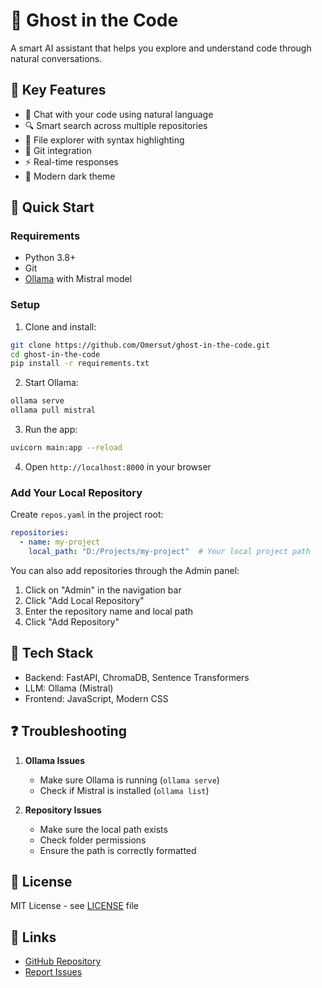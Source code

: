 # 👻 Ghost in the Code

A smart AI assistant that helps you explore and understand code through natural conversations.

## 🌟 Key Features

- 💬 Chat with your code using natural language
- 🔍 Smart search across multiple repositories
- 📁 File explorer with syntax highlighting
- 🔄 Git integration
- ⚡ Real-time responses
- 🎨 Modern dark theme

## 🚀 Quick Start

### Requirements

- Python 3.8+
- Git
- [Ollama](https://ollama.ai/) with Mistral model

### Setup

1. Clone and install:
```bash
git clone https://github.com/Omersut/ghost-in-the-code.git
cd ghost-in-the-code
pip install -r requirements.txt
```

2. Start Ollama:
```bash
ollama serve
ollama pull mistral
```

3. Run the app:
```bash
uvicorn main:app --reload
```

4. Open `http://localhost:8000` in your browser

### Add Your Local Repository

Create `repos.yaml` in the project root:
```yaml
repositories:
  - name: my-project
    local_path: "D:/Projects/my-project"  # Your local project path
```

You can also add repositories through the Admin panel:
1. Click on "Admin" in the navigation bar
2. Click "Add Local Repository"
3. Enter the repository name and local path
4. Click "Add Repository"

## 🔧 Tech Stack

- Backend: FastAPI, ChromaDB, Sentence Transformers
- LLM: Ollama (Mistral)
- Frontend: JavaScript, Modern CSS

## ❓ Troubleshooting

1. **Ollama Issues**
   - Make sure Ollama is running (`ollama serve`)
   - Check if Mistral is installed (`ollama list`)

2. **Repository Issues**
   - Make sure the local path exists
   - Check folder permissions
   - Ensure the path is correctly formatted

## 📝 License

MIT License - see [LICENSE](LICENSE) file

## 🔗 Links

- [GitHub Repository](https://github.com/Omersut/ghost-in-the-code)
- [Report Issues](https://github.com/Omersut/ghost-in-the-code/issues)

